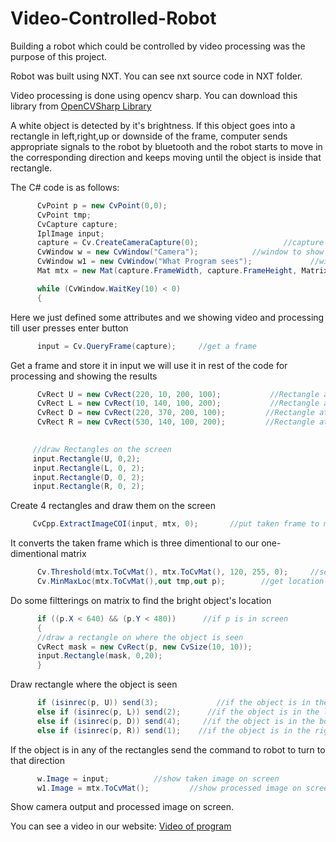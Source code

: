 # Video-Controlled-Robot
Building a robot which could be controlled by video processing was the purpose of this project.

Robot was built using NXT. You can see nxt source code in NXT folder.

Video processing is done using opencv sharp.  You can download this library from [OpenCVSharp Library](https://github.com/shimat/opencvsharp)

A white object is detected by it's brightness. If this object goes into a rectangle in left,right,up or downside of the frame, computer sends appropriate signals to the robot by bluetooth and the robot starts to move in the corresponding direction and keeps moving until the object is inside that rectangle.

 The C# code is as follows:
```cs
      CvPoint p = new CvPoint(0,0);
      CvPoint tmp;
      CvCapture capture;
      IplImage input;
      capture = Cv.CreateCameraCapture(0);                   //capture the main camera
      CvWindow w = new CvWindow("Camera");            //window to show the camera
      CvWindow w1 = new CvWindow("What Program sees");             //window to show the processed video
      Mat mtx = new Mat(capture.FrameWidth, capture.FrameHeight, MatrixType.U8C1);            //a one dimention matrix to store and process the captured video

      while (CvWindow.WaitKey(10) < 0)
      {
```
Here we just defined some attributes and we showing video and processing till user presses enter button
```cs
      input = Cv.QueryFrame(capture);     //get a frame
```
Get a frame and store it in input we will use it in rest of the code for processing and showing the results
```cs
      CvRect U = new CvRect(220, 10, 200, 100);           //Rectangle at top of the screen
      CvRect L = new CvRect(10, 140, 100, 200);           //Rectangle at left of the screen
      CvRect D = new CvRect(220, 370, 200, 100);         //Rectangle at down of the screen
      CvRect R = new CvRect(530, 140, 100, 200);         //Rectangle at top of the screen
     

     //draw Rectangles on the screen
     input.Rectangle(U, 0,2);
     input.Rectangle(L, 0, 2);
     input.Rectangle(D, 0, 2);
     input.Rectangle(R, 0, 2);
```
Create 4 rectangles and draw them on the screen
```cs
     CvCpp.ExtractImageCOI(input, mtx, 0);       //put taken frame to matrix
```
It converts the taken frame which is three dimentional to our one-dimentional matrix
```cs
      Cv.Threshold(mtx.ToCvMat(), mtx.ToCvMat(), 120, 255, 0);     //set numbers below 120 to 0 and above 120 until 255 to 255 (it removes other objects that arent bright from screen
      Cv.MinMaxLoc(mtx.ToCvMat(),out tmp,out p);        //get location of max number in mtx ( since it contains only 0 and 255) it will find first 255 in screen which is our object
```
Do some filtterings on matrix to find the bright object's location
```cs
      if ((p.X < 640) && (p.Y < 480))      //if p is in screen
      {
      //draw a rectangle on where the object is seen
      CvRect mask = new CvRect(p, new CvSize(10, 10));
      input.Rectangle(mask, 0,20);
      }
```
Draw rectangle where the object is seen
```cs
      if (isinrec(p, U)) send(3);             //if the object is in the top rectangle say robot to go up
      else if (isinrec(p, L)) send(2);      //if the object is in the left rectangle say robot to go left
      else if (isinrec(p, D)) send(4);     //if the object is in the bottom rectangle say robot to go down
      else if (isinrec(p, R)) send(1);    //if the object is in the right rectangle say robot to go right
```
If the object is in any of the rectangles send the command to robot to turn to that direction
```cs
      w.Image = input;          //show taken image on screen
      w1.Image = mtx.ToCvMat();         //show processed image on screen
```
Show camera output and processed image on screen.

You can see a video in our website: [Video of program](http://geekbrothers.org/index.php/categories/12-electronics-computers/20-video-controlled-robot)
